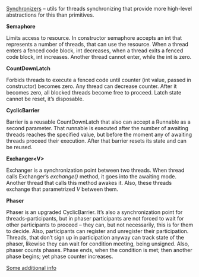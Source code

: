 [Synchronizers](https://m.habr.com/ru/post/277669/) – utils for threads synchronizing that provide more high-level abstractions for this than primitives.

**Semaphore**

Limits access to resource. In constructor semaphore accepts an int that represents a number of threads, that can use the resource. When a thread enters a fenced code block, int decreases, when a thread exits a fenced code block, int increases. Another thread cannot enter, while the int is zero.

**CountDownLatch**

Forbids threads to execute a fenced code until counter (int value, passed in constructor) becomes zero. Any thread can decrease counter. After it becomes zero, all blocked threads become free to proceed. Latch state cannot be reset, it’s disposable.

**CyclicBarrier**

Barrier is a reusable CountDownLatch that also can accept a Runnable as a second parameter. That runnable is executed after the number of awaiting threads reaches the specified value, but before the moment any of awaiting threads proceed their execution. After that barrier resets its state and can be reused.

**Exchanger\<V\>**

Exchanger is a synchronization point between two threads. When thread calls Exchanger’s *exchange()* method, it goes into the awaiting mode. Another thread that calls this method awakes it. Also, these threads exchange that parametrized *V* between them.

**Phaser**

Phaser is an upgraded CyclicBarrier. It’s also a synchronization point for threads-participants, but in phaser participants are not forced to wait for other participants to proceed – they can, but not necessarily, this is for them to decide. Also, participants can register and unregister their participation. Threads, that don’t sign up in participation anyway can track state of the phaser, likewise they can wait for condition meeting, being unsigned. Also, phaser counts phases. Phase ends, when the condition is met; then another phase begins; yet phase counter increases.

[Some additional info](https://habr.com/ru/post/187854/)
